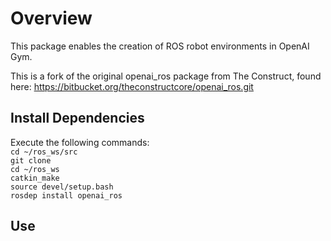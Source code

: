 # Overview
This package enables the creation of ROS robot environments in OpenAI Gym. 

This is a fork of the original openai_ros package from The Construct, found here:
https://bitbucket.org/theconstructcore/openai_ros.git

## Install Dependencies

Execute the following commands:<br>
`cd ~/ros_ws/src`<br>
`git clone `<br>
`cd ~/ros_ws`<br>
`catkin_make`<br>
`source devel/setup.bash`<br>
`rosdep install openai_ros`<br>


## Use





